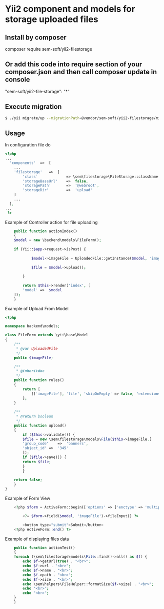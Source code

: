 # Yii2 component and models for storage uploaded files
## Install by composer
composer require sem-soft/yii2-filestorage
## Or add this code into require section of your composer.json and then call composer update in console
"sem-soft/yii2-file-storage": "*"
## Execute migration
```bash
$ ./yii migrate/up --migrationPath=@vendor/sem-soft/yii2-filestorage/migrations
```
## Usage
In configuration file do
```php
<?php
...
  'components'  =>  [
    ...
    'filestorage'	=>  [
        'class'             => \sem\filestorage\FileStorage::className(),
        'storageBaseUrl'    =>  false,
        'storagePath'       =>  '@webroot',
        'storageDir'        =>  'upload'
    ]
    ...
  ],
...
 ?>
 ```
Example of Controller action for file uploading
```php
    public function actionIndex()
    {
	$model = new \backend\models\FileForm();
	
	if (Yii::$app->request->isPost) {
	    
            $model->imageFile = UploadedFile::getInstance($model, 'imageFile');
	    
            $file = $model->upload();
	    
        }
	
        return $this->render('index', [
	    'model'	=>  $model
	]);
    }
 ```
Example of Upload From Model
```php
<?php

namespace backend\models;

class FileForm extends \yii\base\Model
{
    /**
     * @var UploadedFile
     */
    public $imageFile;

    /**
     * @inheritdoc
     */
    public function rules()
    {
        return [
            [['imageFile'], 'file', 'skipOnEmpty' => false, 'extensions' => 'png, jpg'],
        ];
    }
    
    /**
     * @return boolean
     */
    public function upload()
    {
        if ($this->validate()) {
	    $file = new \sem\filestorage\models\File($this->imageFile,[
		'group_code'	=>  'banners',
		'object_id'	=>  '345'
	    ]);
	    if ($file->save()) {
		return $file;
	    }
        }
	
	return false;
    }
}
```
Example of Form View
```php
    <?php $form = ActiveForm::begin(['options' => ['enctype' => 'multipart/form-data']]) ?>

        <?= $form->field($model, 'imageFile')->fileInput() ?>

        <button type="submit">Submit</button>
    <?php ActiveForm::end() ?>
```
Example of displaying files data
```php
    public function actionTest()
    {
	foreach (\sem\filestorage\models\File::find()->all() as $f) {
	    echo $f->getUrl(true) . "<br>";
	    echo $f->url . "<br>";
	    echo $f->name . "<br>";
	    echo $f->path . "<br>";
	    echo $f->size . "<br>";
	    echo \sem\helpers\FileHelper::formatSize($f->size) . "<br>";
	    echo "<br>";
	    echo "<br>";
	}
    }
```
